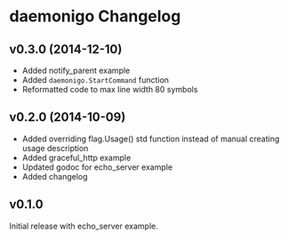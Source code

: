 # daemonigo Changelog

## v0.3.0 (2014-12-10)

- Added notify_parent example
- Added `daemonigo.StartCommand` function
- Reformatted code to max line width 80 symbols


## v0.2.0 (2014-10-09)

- Added overriding flag.Usage() std function instead of manual creating
  usage description
- Added graceful_http example
- Updated godoc for echo_server example
- Added changelog


## v0.1.0

Initial release with echo_server example.

